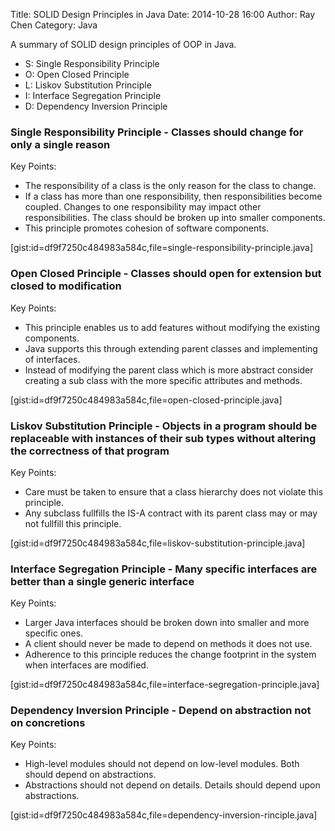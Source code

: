 Title: SOLID Design Principles in Java
Date: 2014-10-28 16:00 
Author: Ray Chen 
Category: Java

A summary of SOLID design principles of OOP in Java.

+ S: Single Responsibility Principle
+ O: Open Closed Principle
+ L: Liskov Substitution Principle
+ I: Interface Segregation Principle
+ D: Dependency Inversion Principle

### Single Responsibility Principle - Classes should change for only a single reason
Key Points:

+ The responsibility of a class is the only reason for the class to change.
+ If a class has more than one responsibility, then responsibilities become coupled. Changes to one responsibility may impact other responsibilities. The class should be broken up into smaller components.
+ This principle promotes cohesion of software components.

[gist:id=df9f7250c484983a584c,file=single-responsibility-principle.java]

### Open Closed Principle - Classes should open for extension but closed to modification
Key Points:

+ This principle enables us to add features without modifying the existing components.
+ Java supports this through extending parent classes and implementing of interfaces.
+ Instead of modifying the parent class which is more abstract consider creating a sub class with the more specific attributes and methods.

[gist:id=df9f7250c484983a584c,file=open-closed-principle.java]

### Liskov Substitution Principle - Objects in a program should be replaceable with instances of their sub types without altering the correctness of that program
Key Points:

+ Care must be taken to ensure that a class hierarchy does not violate this principle.
+ Any subclass fullfills the IS-A contract with its parent class may or may not fullfill this principle.

[gist:id=df9f7250c484983a584c,file=liskov-substitution-principle.java]

### Interface Segregation Principle - Many specific interfaces are better than a single generic interface
Key Points:

+ Larger Java interfaces should be broken down into smaller and more specific ones.
+ A client should never be made to depend on methods it does not use.
+ Adherence to this principle reduces the change footprint in the system when interfaces are modified.

[gist:id=df9f7250c484983a584c,file=interface-segregation-principle.java]

### Dependency Inversion Principle - Depend on abstraction not on concretions
Key Points:

+ High-level modules should not depend on low-level modules. Both should depend on abstractions.
+ Abstractions should not depend on details. Details should depend upon abstractions.

[gist:id=df9f7250c484983a584c,file=dependency-inversion-rinciple.java]